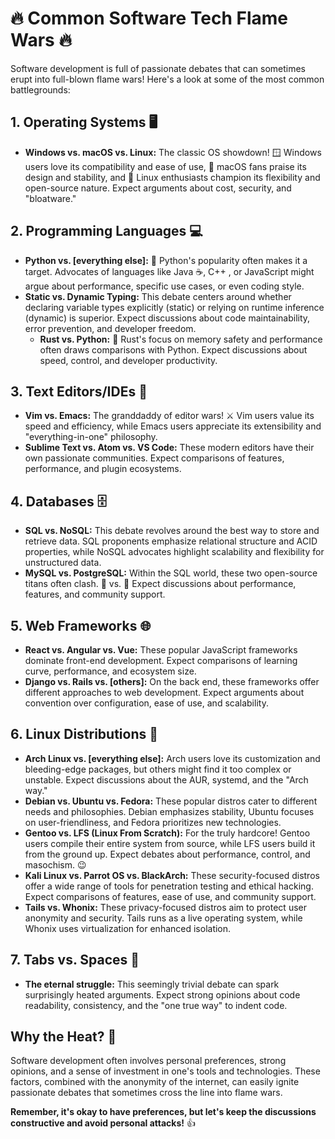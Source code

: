 # 🔥 Common Software Tech Flame Wars 🔥

Software development is full of passionate debates that can sometimes erupt into full-blown flame wars! Here's a look at some of the most common battlegrounds:

## 1. Operating Systems 🖥️

* **Windows vs. macOS vs. Linux:** The classic OS showdown! 🪟  Windows users love its compatibility and ease of use, 🍎 macOS fans praise its design and stability, and 🐧 Linux enthusiasts champion its flexibility and open-source nature. Expect arguments about cost, security, and "bloatware."

## 2. Programming Languages 💻

* **Python vs. [everything else]:**  🐍 Python's popularity often makes it a target. Advocates of languages like Java ☕, C++ , or JavaScript might argue about performance, specific use cases, or even coding style.
* **Static vs. Dynamic Typing:** This debate centers around whether declaring variable types explicitly (static) or relying on runtime inference (dynamic) is superior. Expect discussions about code maintainability, error prevention, and developer freedom.
  * **Rust vs. Python:** 🦀  Rust's focus on memory safety and performance often draws comparisons with Python. Expect discussions about speed, control, and developer productivity.

## 3. Text Editors/IDEs 📝

* **Vim vs. Emacs:** The granddaddy of editor wars! ⚔️ Vim users value its speed and efficiency, while Emacs users appreciate its extensibility and "everything-in-one" philosophy.
* **Sublime Text vs. Atom vs. VS Code:** These modern editors have their own passionate communities.  Expect comparisons of features, performance, and plugin ecosystems.

## 4. Databases 🗄️

* **SQL vs. NoSQL:** This debate revolves around the best way to store and retrieve data. SQL proponents emphasize relational structure and ACID properties, while NoSQL advocates highlight scalability and flexibility for unstructured data.
* **MySQL vs. PostgreSQL:** Within the SQL world, these two open-source titans often clash. 🐬 vs. 🐘 Expect discussions about performance, features, and community support.

## 5. Web Frameworks 🌐

* **React vs. Angular vs. Vue:** These popular JavaScript frameworks dominate front-end development. Expect comparisons of learning curve, performance, and ecosystem size.
* **Django vs. Rails vs. [others]:** On the back end, these frameworks offer different approaches to web development. Expect arguments about convention over configuration, ease of use, and scalability.

## 6. Linux Distributions 🐧

* **Arch Linux vs. [everything else]:** Arch users love its customization and bleeding-edge packages, but others might find it too complex or unstable. Expect discussions about the AUR, systemd, and the "Arch way."
* **Debian vs. Ubuntu vs. Fedora:** These popular distros cater to different needs and philosophies. Debian emphasizes stability, Ubuntu focuses on user-friendliness, and Fedora prioritizes new technologies.
* **Gentoo vs. LFS (Linux From Scratch):** For the truly hardcore! Gentoo users compile their entire system from source, while LFS users build it from the ground up. Expect debates about performance, control, and masochism. 😉
* **Kali Linux vs. Parrot OS vs. BlackArch:** These security-focused distros offer a wide range of tools for penetration testing and ethical hacking. Expect comparisons of features, ease of use, and community support.
* **Tails vs. Whonix:**  These privacy-focused distros aim to protect user anonymity and security. Tails runs as a live operating system, while Whonix uses virtualization for enhanced isolation.

## 7.  Tabs vs. Spaces 🤔

* **The eternal struggle:**  This seemingly trivial debate can spark surprisingly heated arguments.  Expect strong opinions about code readability, consistency, and the "one true way" to indent code.

## Why the Heat? 🤔

Software development often involves personal preferences, strong opinions, and a sense of investment in one's tools and technologies. These factors, combined with the anonymity of the internet, can easily ignite passionate debates that sometimes cross the line into flame wars. 

**Remember, it's okay to have preferences, but let's keep the discussions constructive and avoid personal attacks!** 👍
